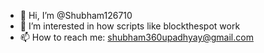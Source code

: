 - 👋 Hi, I’m @Shubham126710
- 👀 I’m interested in how scripts like blockthespot work
- 📫 How to reach me: shubham360upadhyay@gmail.com

<!---
Shubham126710/Shubham126710 is a ✨ special ✨ repository because its `README.md` (this file) appears on your GitHub profile.
You can click the Preview link to take a look at your changes.
--->
